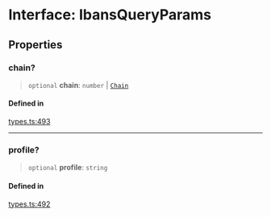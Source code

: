 # Interface: IbansQueryParams

## Properties

### chain?

> `optional` **chain**: `number` \| [`Chain`](/docs/packages/SDK/type-aliases/Chain.md)

#### Defined in

[types.ts:493](https://github.com/monerium/js-monorepo/blob/main/packages/sdk/src/types.ts#L493)

***

### profile?

> `optional` **profile**: `string`

#### Defined in

[types.ts:492](https://github.com/monerium/js-monorepo/blob/main/packages/sdk/src/types.ts#L492)
